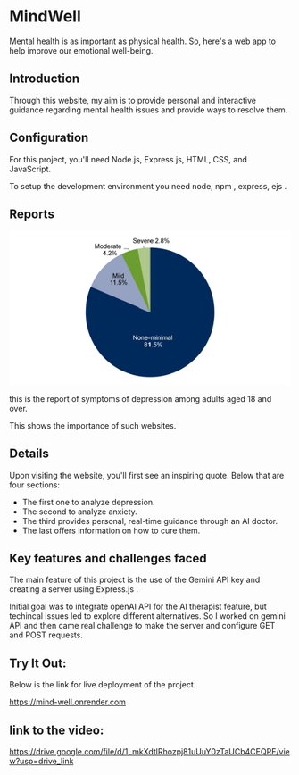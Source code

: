 # MindWell
 
Mental health is as important as physical health. So, here's a web app to help improve our emotional well-being.

## Introduction

Through this website, my aim is to provide personal and interactive guidance regarding mental health issues and provide ways to resolve them.

## Configuration

For this project, you'll need Node.js, Express.js, HTML, CSS, and JavaScript.

To setup the development environment you need node, npm , express, ejs .


## Reports

![alt text](depression_stats_by_cdc_gov.gif)

this is the report of symptoms of depression among adults aged 18 and over.

This shows the importance of such websites.

## Details

Upon visiting the website, you'll first see an inspiring quote. Below that are four sections:

* The first one to analyze depression.
* The second to analyze anxiety.
* The third provides personal, real-time guidance through an AI doctor.
* The last offers information on how to cure them.

## Key features and challenges faced

The main feature of this project is the use of the Gemini API key and creating a server using Express.js . 

Initial goal was to integrate openAI API for the AI therapist feature, but techincal issues led to explore different alternatives. So I worked on gemini API and then came real challenge to make the server and configure GET and POST requests.

## Try It Out:

Below is the link for live deployment of the project.

https://mind-well.onrender.com

## link to the video:

https://drive.google.com/file/d/1LmkXdtlRhozpj81uUuY0zTaUCb4CEQRF/view?usp=drive_link
